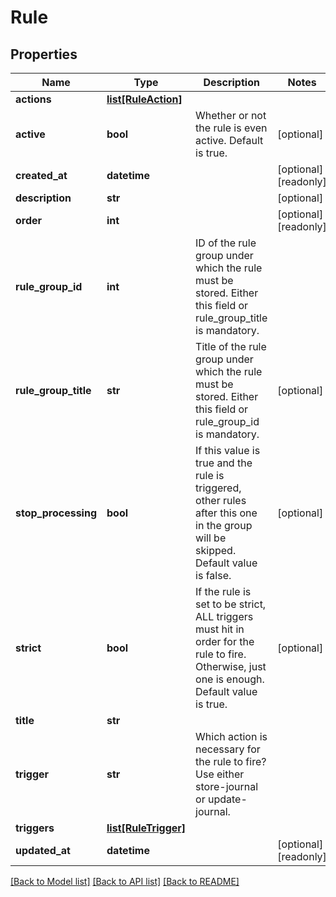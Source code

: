 # Rule

## Properties
Name | Type | Description | Notes
------------ | ------------- | ------------- | -------------
**actions** | [**list[RuleAction]**](RuleAction.md) |  | 
**active** | **bool** | Whether or not the rule is even active. Default is true. | [optional] 
**created_at** | **datetime** |  | [optional] [readonly] 
**description** | **str** |  | [optional] 
**order** | **int** |  | [optional] [readonly] 
**rule_group_id** | **int** | ID of the rule group under which the rule must be stored. Either this field or rule_group_title is mandatory. | 
**rule_group_title** | **str** | Title of the rule group under which the rule must be stored. Either this field or rule_group_id is mandatory. | [optional] 
**stop_processing** | **bool** | If this value is true and the rule is triggered, other rules  after this one in the group will be skipped. Default value is false. | [optional] 
**strict** | **bool** | If the rule is set to be strict, ALL triggers must hit in order for the rule to fire. Otherwise, just one is enough. Default value is true. | [optional] 
**title** | **str** |  | 
**trigger** | **str** | Which action is necessary for the rule to fire? Use either store-journal or update-journal. | 
**triggers** | [**list[RuleTrigger]**](RuleTrigger.md) |  | 
**updated_at** | **datetime** |  | [optional] [readonly] 

[[Back to Model list]](../README.md#documentation-for-models) [[Back to API list]](../README.md#documentation-for-api-endpoints) [[Back to README]](../README.md)


